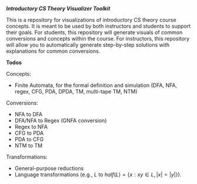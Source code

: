 ***Introductory CS Theory Visualizer Toolkit***

This is a repository for visualizations of introductory CS theory course concepts. It is meant to be used by both instructors and students to support their goals.
For students, this repository will generate visuals of common conversions and concepts within the course.
For instructors, this repository will allow you to automatically generate step-by-step solutions with explanations for common conversions.  

**Todos**

Concepts:
- Finite Automata, for the formal definition and simulation (DFA, NFA, regex, CFG, PDA, DPDA, TM, multi-tape TM, NTM)

Conversions:
- NFA to DFA
- DFA/NFA to Regex (GNFA conversion)
- Regex to NFA
- CFG to PDA
- PDA to CFG
- NTM to TM

Transformations:
- General-purpose reductions
- Language transformations (e.g., $L$ to $half(L) = \{x : xy \in L, |x|=|y|\}$).
